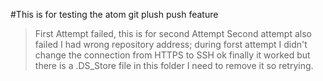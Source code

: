 #This is for testing the atom git plush push feature
>First Attempt failed, this is for second Attempt
>Second attempt also failed I had wrong repository address; during forst attempt I didn't change the connection from HTTPS to SSH
>ok finally it worked but there is a .DS_Store file in this folder I need to remove it so retrying.
